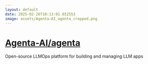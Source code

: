 ```yaml
---
layout: default
date: 2025-02-26T10:13:01.652553
image: assets/Agenta-AI_agenta_cropped.png
---
```


# [Agenta-AI/agenta](https://github.com/Agenta-AI/agenta)

Open-source LLMOps platform for building and managing LLM apps
